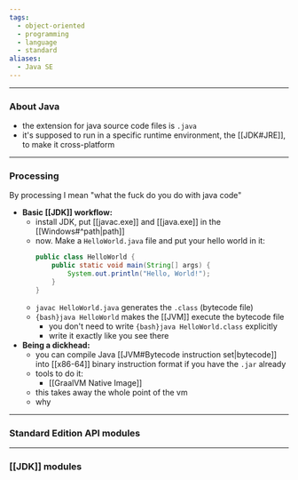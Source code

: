 ```yaml
---
tags:
  - object-oriented
  - programming
  - language
  - standard
aliases:
  - Java SE
---
```

---

### About Java

- the extension for java source code files is `.java`
- it's supposed to run in a specific runtime environment, the [[JDK#JRE]], to make it cross-platform

---

### Processing

By processing I mean "what the fuck do you do with java code"
- **Basic [[JDK]] workflow:**
	- install JDK, put [[javac.exe]] and [[java.exe]] in the [[Windows#^path|path]]
	- now. Make a `HelloWorld.java` file and put your hello world in it:
		```java
		public class HelloWorld {
		    public static void main(String[] args) {
		        System.out.println("Hello, World!");
		    }
		}
		```
	- `javac HelloWorld.java` generates the `.class` (bytecode file)
	- `{bash}java HelloWorld` makes the [[JVM]] execute the bytecode file
		- you don't need to write `{bash}java HelloWorld.class` explicitly
		- write it exactly like you see there
- **Being a dickhead:**
	- you can compile Java [[JVM#Bytecode instruction set|bytecode]] into [[x86-64]] binary instruction format if you have the `.jar` already
	- tools to do it:
		- [[GraalVM Native Image]]
	- this takes away the whole point of the vm
	- why

---

### Standard Edition API modules

---

### [[JDK]] modules